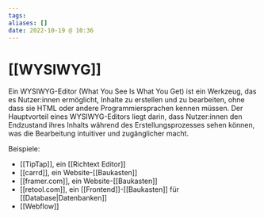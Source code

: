 ```yaml
---
tags: 
aliases: []
date: 2022-10-19 @ 10:36
---
```


# [[WYSIWYG]]

Ein WYSIWYG-Editor (What You See Is What You Get) ist ein Werkzeug, das es Nutzer:innen ermöglicht, Inhalte zu erstellen und zu bearbeiten, ohne dass sie HTML oder andere Programmiersprachen kennen müssen. Der Hauptvorteil eines WYSIWYG-Editors liegt darin, dass Nutzer:innen den Endzustand ihres Inhalts während des Erstellungsprozesses sehen können, was die Bearbeitung intuitiver und zugänglicher macht.

Beispiele:
- [[TipTap]], ein [[Richtext Editor]] 
- [[carrd]], ein Website-[[Baukasten]] 
- [[framer.com]], ein Website-[[Baukasten]]
- [[retool.com]], ein [[Frontend]]-[[Baukasten]] für [[Database|Datenbanken]]
- [[Webflow]]